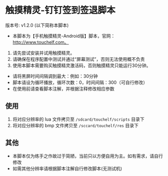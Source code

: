 # 触摸精灵-钉钉签到签退脚本
版本号: v1.2.0 (以下简称本脚本)
* 本脚本为【手机触摸精灵-Android版】脚本，官网：http://www.touchelf.com。
1. 请先尝试安装并试用触摸精灵。
2. 请确保在程序配置中测试并通过“屏幕测试”，否则无法使用概不负责
3. 使用本脚本需要购买触摸精灵激活码，否则触摸精灵只能运行30分钟。
* 请将黑屏时间间隔调到最大：例如：30分钟
* 脚本请设为循环播放，循环次数：0，时间间隔：300（可自行修改）
* 在使用前请查看脚本注解，并根据注释修改相应参数

## 使用
1. 将对应分辨率的 lua 文件拷贝至 `/sdcard/touchelf/scripts` 目录下
2. 将对应分辨率的 bmp 文件拷贝至 `/sccard/touchelf/res` 目录下

## 其他
* 本脚本仅为练手之作故过于简陋，当前只以方便自用为主。如有需求，请自行修改
* 如需其他分辨率请根据脚本注解自行修改脚本(无测试机)
